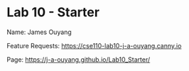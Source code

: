 # Lab 10 - Starter

Name: James Ouyang

Feature Requests: https://cse110-lab10-j-a-ouyang.canny.io

Page: https://j-a-ouyang.github.io/Lab10_Starter/
